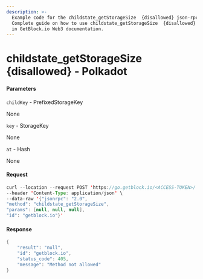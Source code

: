 ```yaml
---
description: >-
  Example code for the childstate_getStorageSize  {disallowed} json-rpc method.
  Сomplete guide on how to use childstate_getStorageSize  {disallowed} json-rpc
  in GetBlock.io Web3 documentation.
---
```


# childstate\_getStorageSize {disallowed} - Polkadot

#### Parameters

`childKey` - PrefixedStorageKey

None

`key` - StorageKey

None

`at` - Hash

None

#### Request

```java
curl --location --request POST 'https://go.getblock.io/<ACCESS-TOKEN>/' \
--header 'Content-Type: application/json' \
--data-raw '{"jsonrpc": "2.0",
"method": "childstate_getStorageSize",
"params": [null, null, null],
"id": "getblock.io"}'
```

#### Response

```java
{
    "result": "null",
    "id": "getblock.io",
    "status_code": 405,
    "message": "Method not allowed"
}
```
